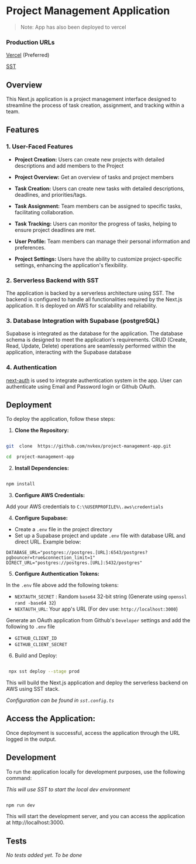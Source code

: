 
# Project Management Application

> Note: App has also been deployed to vercel

### Production URLs
[Vercel](https://project-management-app-snowy.vercel.app/) (Preferred)

[SST](https://d2zb3ipdo7rzju.cloudfront.net/)

## Overview

  

This Next.js application is a project management interface designed to streamline the process of task creation, assignment, and tracking within a team. 

  

## Features

  

### 1. User-Faced Features

-  **Project Creation:** Users can create new projects with detailed descriptions and add members to the Project

-  **Project Overview:** Get an overview of tasks and project members

-  **Task Creation:** Users can create new tasks with detailed descriptions, deadlines, and priorities/tags.

-  **Task Assignment:** Team members can be assigned to specific tasks, facilitating collaboration.

-  **Task Tracking:** Users can monitor the progress of tasks, helping to ensure project deadlines are met.

-  **User Profile:** Team members can manage their personal information and preferences.

-  **Project Settings:** Users have the ability to customize project-specific settings, enhancing the application's flexibility.

  

### 2. Serverless Backend with SST

The application is backed by a serverless architecture using SST. The backend is configured to handle all functionalities required by the Next.js application. It is deployed on AWS for scalability and reliability.

  

### 3. Database Integration with Supabase (postgreSQL)

Supabase is integrated as the database for the application. The database schema is designed to meet the application's requirements. CRUD (Create, Read, Update, Delete) operations are seamlessly performed within the application, interacting with the Supabase database

### 4. Authentication

[next-auth](https://next-auth.js.org/) is used to integrate authentication system in the app. User can authenticate using Email and Password login or Github OAuth.
  

## Deployment

To deploy the application, follow these steps:

  

1.  **Clone the Repository:**

  ```bash

  git  clone  https://github.com/nvkex/project-management-app.git

  cd  project-management-app

  ```

  
  

2. **Install Dependencies:**

  ```bash
  
  npm install

  ```


  

3. **Configure AWS Credentials:**

  Add your AWS credentials to `C:\%USERPROFILE%\.aws\credentials`


  

4. **Configure Supabase:**

  - Create a `.env` file in the project directory
  - Set up a Supabase project and update `.env` file with database URL and direct URL. Example below:
  ```
  DATABASE_URL="postgres://postgres.[URL]:6543/postgres?pgbouncer=true&connection_limit=1"
  DIRECT_URL="postgres://postgres.[URL]:5432/postgres"
  ```




5. **Configure Authentication Tokens:**

  In the `.env` file above add the following tokens:
  - `NEXTAUTH_SECRET` : Random `base64` 32-bit string (Generate using `openssl rand -base64 32`)
  - `NEXTAUTH_URL`: Your app's URL (For dev use: `http://localhost:3000`)

  Generate an OAuth application from Github's `Developer` settings and add the following to `.env` file
  - `GITHUB_CLIENT_ID`
  - `GITHUB_CLIENT_SECRET`


  

6. Build and Deploy:

  

  ```bash

   npx sst deploy --stage prod

  ```


  This will build the Next.js application and deploy the serverless backend on AWS using SST stack.

  *Configuration can be found in `sst.config.ts`*
  



## Access the Application:

  Once deployment is successful, access the application through the URL logged in the output.

  

## Development

  To run the application locally for development purposes, use the following command:

  *This will use SST to start the local dev environment*
  

  ```bash

  npm run dev

  ```

  This will start the development server, and you can access the application at http://localhost:3000.

## Tests

*No tests added yet. To be done*
